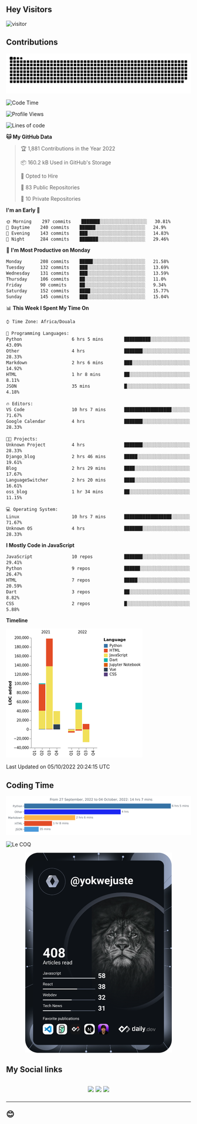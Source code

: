 ## Hey Visitors
![visitor](https://profile-counter.glitch.me/yokwejuste/count.svg)

## Contributions
<p align="center">
  <img src="https://raw.githubusercontent.com/yokwejuste/yokwejuste/output/github-contribution-grid-snake.svg" />
</p>

<!--START_SECTION:waka-->
![Code Time](http://img.shields.io/badge/Code%20Time-1%2C133%20hrs%2025%20mins-blue)

![Profile Views](http://img.shields.io/badge/Profile%20Views-11-blue)

![Lines of code](https://img.shields.io/badge/From%20Hello%20World%20I%27ve%20Written-372%20Thousand%20lines%20of%20code-blue)

**🐱 My GitHub Data** 

> 🏆 1,881 Contributions in the Year 2022
 > 
> 📦 160.2 kB Used in GitHub's Storage 
 > 
> 💼 Opted to Hire
 > 
> 📜 83 Public Repositories 
 > 
> 🔑 10 Private Repositories  
 > 
**I'm an Early 🐤** 

```text
🌞 Morning    297 commits    ███████░░░░░░░░░░░░░░░░░░   30.81% 
🌆 Daytime    240 commits    ██████░░░░░░░░░░░░░░░░░░░   24.9% 
🌃 Evening    143 commits    ███░░░░░░░░░░░░░░░░░░░░░░   14.83% 
🌙 Night      284 commits    ███████░░░░░░░░░░░░░░░░░░   29.46%

```
📅 **I'm Most Productive on Monday** 

```text
Monday       208 commits    █████░░░░░░░░░░░░░░░░░░░░   21.58% 
Tuesday      132 commits    ███░░░░░░░░░░░░░░░░░░░░░░   13.69% 
Wednesday    131 commits    ███░░░░░░░░░░░░░░░░░░░░░░   13.59% 
Thursday     106 commits    ██░░░░░░░░░░░░░░░░░░░░░░░   11.0% 
Friday       90 commits     ██░░░░░░░░░░░░░░░░░░░░░░░   9.34% 
Saturday     152 commits    ████░░░░░░░░░░░░░░░░░░░░░   15.77% 
Sunday       145 commits    ███░░░░░░░░░░░░░░░░░░░░░░   15.04%

```


📊 **This Week I Spent My Time On** 

```text
⌚︎ Time Zone: Africa/Douala

💬 Programming Languages: 
Python                   6 hrs 5 mins        ██████████░░░░░░░░░░░░░░░   43.09% 
Other                    4 hrs               ███████░░░░░░░░░░░░░░░░░░   28.33% 
Markdown                 2 hrs 6 mins        ███░░░░░░░░░░░░░░░░░░░░░░   14.92% 
HTML                     1 hr 8 mins         ██░░░░░░░░░░░░░░░░░░░░░░░   8.11% 
JSON                     35 mins             █░░░░░░░░░░░░░░░░░░░░░░░░   4.18%

🔥 Editors: 
VS Code                  10 hrs 7 mins       ██████████████████░░░░░░░   71.67% 
Google Calendar          4 hrs               ███████░░░░░░░░░░░░░░░░░░   28.33%

🐱‍💻 Projects: 
Unknown Project          4 hrs               ███████░░░░░░░░░░░░░░░░░░   28.33% 
Django_blog              2 hrs 46 mins       █████░░░░░░░░░░░░░░░░░░░░   19.61% 
Blog                     2 hrs 29 mins       ████░░░░░░░░░░░░░░░░░░░░░   17.67% 
LanguageSwitcher         2 hrs 20 mins       ████░░░░░░░░░░░░░░░░░░░░░   16.61% 
oss_blog                 1 hr 34 mins        ██░░░░░░░░░░░░░░░░░░░░░░░   11.15%

💻 Operating System: 
Linux                    10 hrs 7 mins       ██████████████████░░░░░░░   71.67% 
Unknown OS               4 hrs               ███████░░░░░░░░░░░░░░░░░░   28.33%

```

**I Mostly Code in JavaScript** 

```text
JavaScript               10 repos            ███████░░░░░░░░░░░░░░░░░░   29.41% 
Python                   9 repos             ██████░░░░░░░░░░░░░░░░░░░   26.47% 
HTML                     7 repos             █████░░░░░░░░░░░░░░░░░░░░   20.59% 
Dart                     3 repos             ██░░░░░░░░░░░░░░░░░░░░░░░   8.82% 
CSS                      2 repos             █░░░░░░░░░░░░░░░░░░░░░░░░   5.88%

```


**Timeline**

![Chart not found](https://raw.githubusercontent.com/yokwejuste/yokwejuste/master/charts/bar_graph.png) 


 Last Updated on 05/10/2022 20:24:15 UTC
<!--END_SECTION:waka-->

## Coding Time

[![wakatime-stats](https://github.com/yokwejuste/yokwejuste/blob/master/images/stat.svg)](https://wakatime.com/@yokwejuste)

![Le COQ](https://metrics.lecoq.io/yokwejuste/)
<p align="center">
  <a href="#"><img src="https://github.com/yokwejuste/yokwejuste/blob/master/devcard.svg" width="400" alt="Yonkeu K. Steve's Dev Card"/></a>
</p>
<h2>My Social links<h2>
<p align="center">
  <a href="https://twitter.com/yokwejuste"><img src="https://img.shields.io/badge/twitter-%231DA1F2.svg?style=for-the-badge&logo=Twitter&logoColor=white"></a>
  <a href="https://linkedin.com/in/yokwejuste"><img src="https://img.shields.io/badge/linkedin-%230077B5.svg?style=for-the-badge&logo=linkedin&logoColor=white"></a>
  <a href="https://instagram.com/yokwejuste0"><img src="https://img.shields.io/badge/instagram-%23E4405F.svg?style=for-the-badge&logo=Instagram&logoColor=white"></a>
</p>
<hr>
😊
